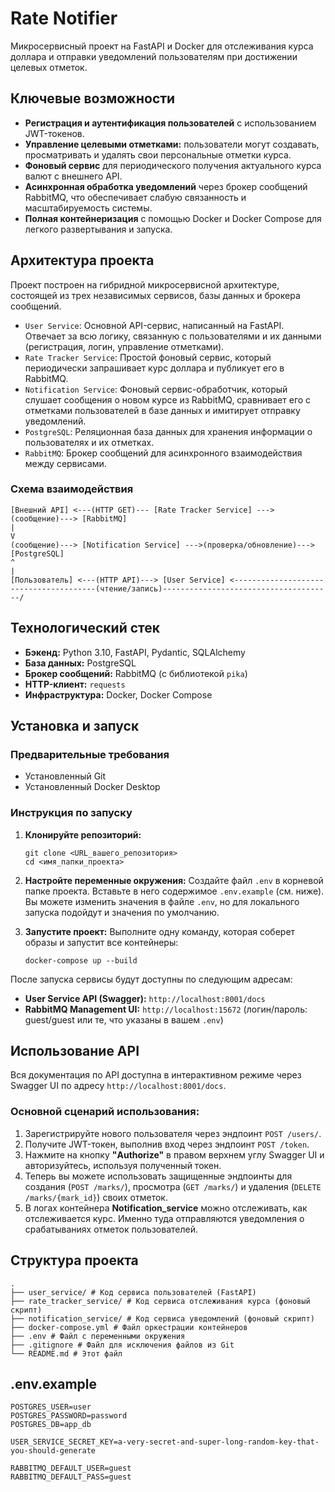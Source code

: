 # Rate Notifier

Микросервисный проект на FastAPI и Docker для отслеживания курса доллара и отправки уведомлений пользователям при достижении целевых отметок.

## Ключевые возможности

*   **Регистрация и аутентификация пользователей** с использованием JWT-токенов.
*   **Управление целевыми отметками:** пользователи могут создавать, просматривать и удалять свои персональные отметки курса.
*   **Фоновый сервис** для периодического получения актуального курса валют с внешнего API.
*   **Асинхронная обработка уведомлений** через брокер сообщений RabbitMQ, что обеспечивает слабую связанность и масштабируемость системы.
*   **Полная контейнеризация** с помощью Docker и Docker Compose для легкого развертывания и запуска.

## Архитектура проекта

Проект построен на гибридной микросервисной архитектуре, состоящей из трех независимых сервисов, базы данных и брокера сообщений.

*   `User Service`: Основной API-сервис, написанный на FastAPI. Отвечает за всю логику, связанную с пользователями и их данными (регистрация, логин, управление отметками).
*   `Rate Tracker Service`: Простой фоновый сервис, который периодически запрашивает курс доллара и публикует его в RabbitMQ.
*   `Notification Service`: Фоновый сервис-обработчик, который слушает сообщения о новом курсе из RabbitMQ, сравнивает его с отметками пользователей в базе данных и имитирует отправку уведомлений.
*   `PostgreSQL`: Реляционная база данных для хранения информации о пользователях и их отметках.
*   `RabbitMQ`: Брокер сообщений для асинхронного взаимодействия между сервисами.

### Схема взаимодействия
```
[Внешний API] <---(HTTP GET)--- [Rate Tracker Service] --->(сообщение)---> [RabbitMQ]
|
V
(сообщение)---> [Notification Service] --->(проверка/обновление)---> [PostgreSQL]
^
|
[Пользователь] <---(HTTP API)---> [User Service] <---------------------------------------(чтение/запись)--------------------------------------/
```


## Технологический стек

*   **Бэкенд:** Python 3.10, FastAPI, Pydantic, SQLAlchemy
*   **База данных:** PostgreSQL
*   **Брокер сообщений:** RabbitMQ (с библиотекой `pika`)
*   **HTTP-клиент:** `requests`
*   **Инфраструктура:** Docker, Docker Compose

## Установка и запуск

### Предварительные требования
*   Установленный Git
*   Установленный Docker Desktop

### Инструкция по запуску

1.  **Клонируйте репозиторий:**
    ```
    git clone <URL_вашего_репозитория>
    cd <имя_папки_проекта>
    ```

2.  **Настройте переменные окружения:**
    Создайте файл `.env` в корневой папке проекта. Вставьте в него содержимое `.env.example` (см. ниже).
    Вы можете изменить значения в файле `.env`, но для локального запуска подойдут и значения по умолчанию.

3.  **Запустите проект:**
    Выполните одну команду, которая соберет образы и запустит все контейнеры:
    ```
    docker-compose up --build
    ```

После запуска сервисы будут доступны по следующим адресам:
*   **User Service API (Swagger):** `http://localhost:8001/docs`
*   **RabbitMQ Management UI:** `http://localhost:15672` (логин/пароль: guest/guest или те, что указаны в вашем `.env`)

## Использование API

Вся документация по API доступна в интерактивном режиме через Swagger UI по адресу `http://localhost:8001/docs`.

### Основной сценарий использования:
1.  Зарегистрируйте нового пользователя через эндпоинт `POST /users/`.
2.  Получите JWT-токен, выполнив вход через эндпоинт `POST /token`.
3.  Нажмите на кнопку **"Authorize"** в правом верхнем углу Swagger UI и авторизуйтесь, используя полученный токен.
4.  Теперь вы можете использовать защищенные эндпоинты для создания (`POST /marks/`), просмотра (`GET /marks/`) и удаления (`DELETE /marks/{mark_id}`) своих отметок.
5.  В логах контейнера **Notification_service** можно отслеживать, как отслеживается курс. Именно туда отправляются уведомления о срабатываниях отметок пользователей. 

## Структура проекта
```
.
├── user_service/ # Код сервиса пользователей (FastAPI)
├── rate_tracker_service/ # Код сервиса отслеживания курса (фоновый скрипт)
├── notification_service/ # Код сервиса уведомлений (фоновый скрипт)
├── docker-compose.yml # Файл оркестрации контейнеров
├── .env # Файл с переменными окружения
├── .gitignore # Файл для исключения файлов из Git
└── README.md # Этот файл
```

## .env.example
```
POSTGRES_USER=user
POSTGRES_PASSWORD=password
POSTGRES_DB=app_db

USER_SERVICE_SECRET_KEY=a-very-secret-and-super-long-random-key-that-you-should-generate

RABBITMQ_DEFAULT_USER=guest
RABBITMQ_DEFAULT_PASS=guest
```